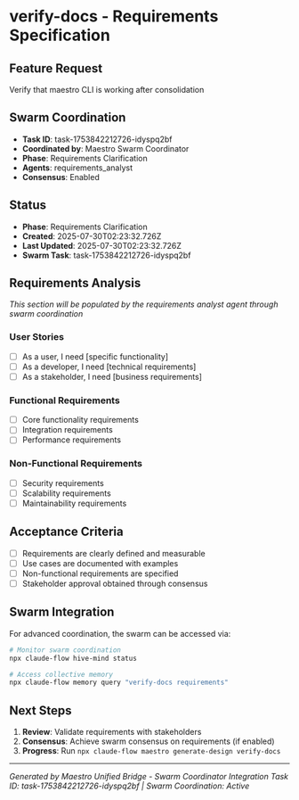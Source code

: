 # verify-docs - Requirements Specification

## Feature Request
Verify that maestro CLI is working after consolidation

## Swarm Coordination
- **Task ID**: task-1753842212726-idyspq2bf
- **Coordinated by**: Maestro Swarm Coordinator
- **Phase**: Requirements Clarification
- **Agents**: requirements_analyst
- **Consensus**: Enabled

## Status
- **Phase**: Requirements Clarification  
- **Created**: 2025-07-30T02:23:32.726Z
- **Last Updated**: 2025-07-30T02:23:32.726Z
- **Swarm Task**: task-1753842212726-idyspq2bf

## Requirements Analysis
*This section will be populated by the requirements analyst agent through swarm coordination*

### User Stories
- [ ] As a user, I need [specific functionality]
- [ ] As a developer, I need [technical requirements] 
- [ ] As a stakeholder, I need [business requirements]

### Functional Requirements
- [ ] Core functionality requirements
- [ ] Integration requirements
- [ ] Performance requirements

### Non-Functional Requirements
- [ ] Security requirements
- [ ] Scalability requirements
- [ ] Maintainability requirements

## Acceptance Criteria
- [ ] Requirements are clearly defined and measurable
- [ ] Use cases are documented with examples
- [ ] Non-functional requirements are specified
- [ ] Stakeholder approval obtained through consensus

## Swarm Integration
For advanced coordination, the swarm can be accessed via:

```bash
# Monitor swarm coordination
npx claude-flow hive-mind status

# Access collective memory
npx claude-flow memory query "verify-docs requirements"
```

## Next Steps
1. **Review**: Validate requirements with stakeholders
2. **Consensus**: Achieve swarm consensus on requirements (if enabled)
3. **Progress**: Run `npx claude-flow maestro generate-design verify-docs`

---
*Generated by Maestro Unified Bridge - Swarm Coordinator Integration*
*Task ID: task-1753842212726-idyspq2bf | Swarm Coordination: Active*
